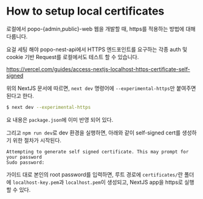 # How to setup local certificates

로컬에서 popo-{admin,public}-web 웹을 개발할 때, https를 적용하는 방법에 대해 다룹니다.

요걸 세팅 해야 popo-nest-api에서 HTTPS 엔드포인트를 요구하는 각종 auth 및 cookie 기반 Request를 로컬에서도 테스트 할 수 있습니다.

https://vercel.com/guides/access-nextjs-localhost-https-certificate-self-signed

위의 NextJS 문서에 따르면, `next dev` 명령어에 `--experimental-https`만 붙여주면 된다고 한다.

```sh
$ next dev --experimental-https
```

요 내용은 `package.json`에 이미 반영 되어 있다.

그리고 `npm run dev`로 dev 환경을 실행하면, 아래와 같이 self-signed cert를 생성하기 위한 절차가 시작된다.

```
Attempting to generate self signed certificate. This may prompt for your password
Sudo password:
```

가이드 대로 본인의 root password를 입력하면, 루트 경로에 `certificates/`란 폴더에 `localhost-key.pem`과 `localhost.pem`이 생성되고, NextJS app을 https로 실행할 수 있다.
